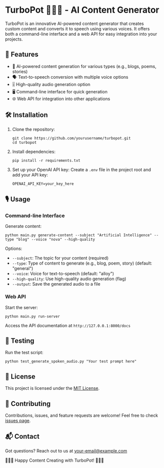 # TurboPot 🐌💯🔥 - AI Content Generator

TurboPot is an innovative AI-powered content generator that creates custom content and converts it to speech using various voices. It offers both a command-line interface and a web API for easy integration into your projects.

## 🚀 Features

- 📝 AI-powered content generation for various types (e.g., blogs, poems, stories)
- 🗣️ Text-to-speech conversion with multiple voice options
- 🎚️ High-quality audio generation option
- 🖥️ Command-line interface for quick generation
- 🌐 Web API for integration into other applications

## 🛠️ Installation

1. Clone the repository:
   ```
   git clone https://github.com/yourusername/turbopot.git
   cd turbopot
   ```

2. Install dependencies:
   ```
   pip install -r requirements.txt
   ```

3. Set up your OpenAI API key:
   Create a `.env` file in the project root and add your API key:
   ```
   OPENAI_API_KEY=your_key_here
   ```

## 🎙️ Usage

### Command-line Interface

Generate content:
```
python main.py generate-content --subject "Artificial Intelligence" --type "blog" --voice "nova" --high-quality
```

Options:
- `--subject`: The topic for your content (required)
- `--type`: Type of content to generate (e.g., blog, poem, story) (default: "general")
- `--voice`: Voice for text-to-speech (default: "alloy")
- `--high-quality`: Use high-quality audio generation (flag)
- `--output`: Save the generated audio to a file

### Web API

Start the server:
```
python main.py run-server
```

Access the API documentation at `http://127.0.0.1:8000/docs`

## 🧪 Testing

Run the test script:
```
python test_generate_spoken_audio.py "Your test prompt here"
```

## 📄 License

This project is licensed under the [MIT License](LICENSE).

## 🤝 Contributing

Contributions, issues, and feature requests are welcome! Feel free to check [issues page](https://github.com/yourusername/turbopot/issues).

## 📬 Contact

Got questions? Reach out to us at [your-email@example.com](mailto:your-email@example.com)

🐌💯🔥 Happy Content Creating with TurboPot! 🐌💯🔥
